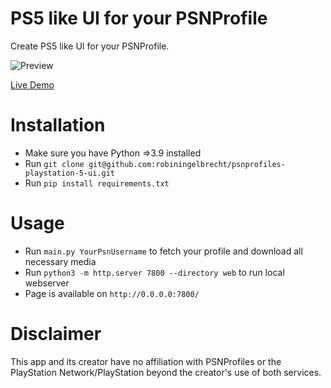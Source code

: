 # PS5 like UI for your PSNProfile

Create PS5 like UI for your PSNProfile. 

![Preview](https://github.com/robiningelbrecht/psnprofiles-playstation-5-ui/raw/master/web/assets/images/preview.png "Preview")

[Live Demo](https://ps5-ui.robiningelbrecht.be)

# Installation

* Make sure you have Python =>3.9 installed
* Run `git clone git@github.com:robiningelbrecht/psnprofiles-playstation-5-ui.git`
* Run `pip install requirements.txt`

# Usage

* Run `main.py YourPsnUsername` to fetch your profile and download all necessary media
* Run `python3 -m http.server 7800 --directory web` to run local webserver
* Page is available on `http://0.0.0.0:7800/`
 
# Disclaimer

This app and its creator have no affiliation with PSNProfiles or the PlayStation Network/PlayStation beyond the creator's use of both services.

